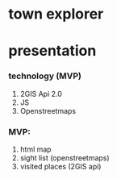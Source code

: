 # town explorer

# presentation

### technology (MVP)

1. 2GIS Api 2.0
2. JS
3. Openstreetmaps

### MVP:
1. html map 
2. sight list (openstreetmaps)
3. visited places (2GIS api)